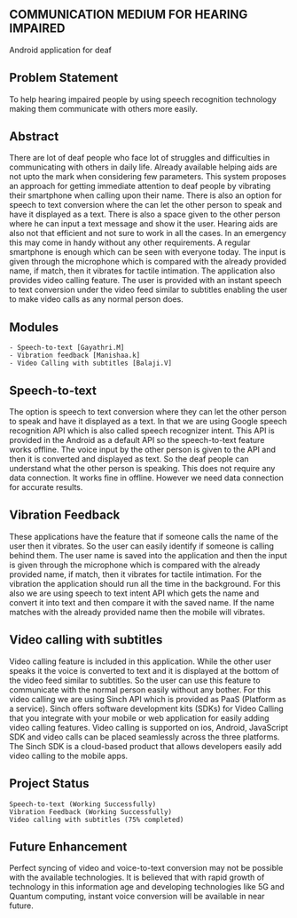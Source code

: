 ## COMMUNICATION MEDIUM FOR HEARING IMPAIRED
 Android application for deaf
 
## Problem Statement
To help hearing impaired people by using speech recognition technology making them communicate with others more easily.

## Abstract
There are lot of deaf people who face lot of struggles and difficulties in communicating with others in daily life. Already available helping aids are not upto the mark when considering few parameters. This system proposes an approach for getting immediate attention to deaf people by vibrating their smartphone when calling upon their name. There is also an option for speech to text conversion where the can let the other person to speak and have it displayed as a text. There is also a space given to the other person where he can input a text message and show it the user. Hearing aids are also not that efficient and not sure to work in all the cases. In an emergency this may come in handy without any other requirements. A regular smartphone is enough which can be seen with everyone today. The input is given through the microphone which is compared with the already provided name, if match, then it vibrates for tactile intimation. The application also provides video calling feature. The user is provided with an instant speech to text conversion under the video feed similar to subtitles enabling the user to make video calls as any normal person does.

## Modules

    - Speech-to-text [Gayathri.M]
    - Vibration feedback [Manishaa.k]
    - Video Calling with subtitles [Balaji.V]

## Speech-to-text

The option is speech to text conversion where they can let the other person to speak and have it displayed as a text. In that we are using Google speech recognition API which is also called speech recognizer intent. This API is provided in the Android as a default API so the speech-to-text feature works offline. The voice input by the other person is given to the API and then it is converted and displayed as text. So the deaf people can understand what the other person is speaking. This does not require any data connection. It works fine in offline. However we need data connection for accurate results.

## Vibration Feedback

These applications have the feature that if someone calls the name of the user then it vibrates. So the user can easily identify if someone is calling behind them. The user name is saved into the application and then the input is given through the microphone which is compared with the already provided name, if match, then it vibrates for tactile intimation. For the vibration the application should run all the time in the background. For this also we are using speech to text intent API which gets the name and convert it into text and then compare it with the saved name. If the name matches with the already provided name then the mobile will vibrates.
 
## Video calling with subtitles

Video calling feature is included in this application. While the other user speaks it the voice is converted to text and it is displayed at the bottom of the video feed similar to subtitles. So the user can use this feature to communicate with the normal person easily without any bother. For this video calling we are using Sinch API which is provided as PaaS (Platform as a service). Sinch offers software development kits (SDKs) for Video Calling that you integrate with your mobile or web application for easily adding video calling features. Video calling is supported on ios, Android, JavaScript SDK and video calls can be placed seamlessly across the three platforms. The Sinch SDK is a cloud-based product that allows developers easily add video calling to the mobile apps.

## Project Status

    Speech-to-text (Working Successfully)
    Vibration Feedback (Working Successfully)
    Video calling with subtitles (75% completed)
    
 ## Future Enhancement
 
 Perfect syncing of video and voice-to-text conversion may not be possible with the available technologies. It is believed that with rapid growth of technology in this information age and developing technologies like 5G and Quantum computing, instant voice conversion will be available in near future. 
